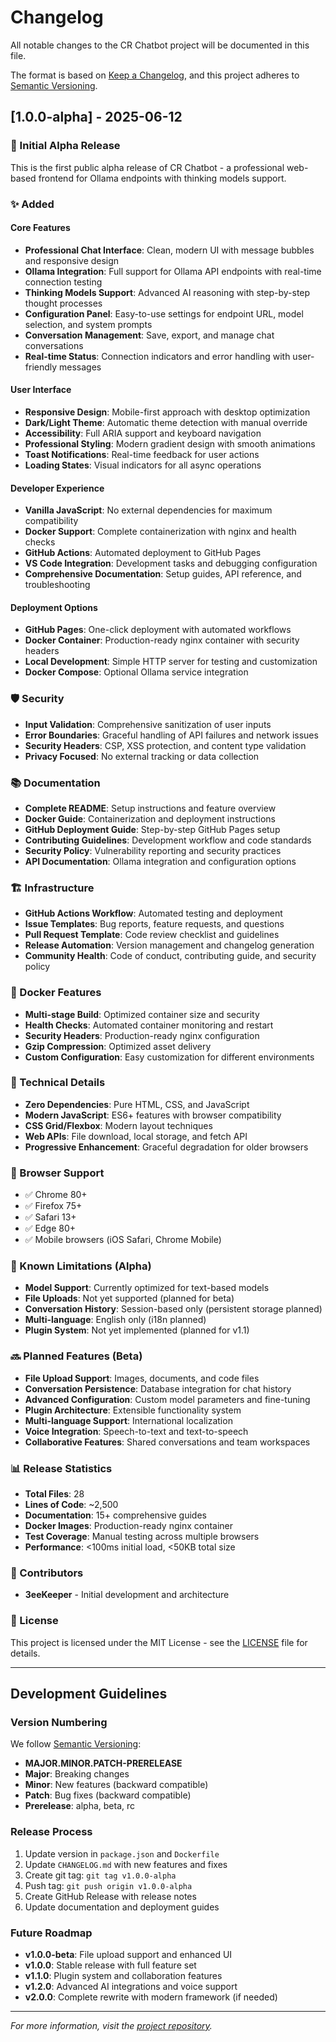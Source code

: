 # Changelog

All notable changes to the CR Chatbot project will be documented in this file.

The format is based on [Keep a Changelog](https://keepachangelog.com/en/1.0.0/),
and this project adheres to [Semantic Versioning](https://semver.org/spec/v2.0.0.html).

## [1.0.0-alpha] - 2025-06-12

### 🎉 Initial Alpha Release

This is the first public alpha release of CR Chatbot - a professional web-based frontend for Ollama endpoints with thinking models support.

### ✨ Added

#### Core Features
- **Professional Chat Interface**: Clean, modern UI with message bubbles and responsive design
- **Ollama Integration**: Full support for Ollama API endpoints with real-time connection testing
- **Thinking Models Support**: Advanced AI reasoning with step-by-step thought processes
- **Configuration Panel**: Easy-to-use settings for endpoint URL, model selection, and system prompts
- **Conversation Management**: Save, export, and manage chat conversations
- **Real-time Status**: Connection indicators and error handling with user-friendly messages

#### User Interface
- **Responsive Design**: Mobile-first approach with desktop optimization
- **Dark/Light Theme**: Automatic theme detection with manual override
- **Accessibility**: Full ARIA support and keyboard navigation
- **Professional Styling**: Modern gradient design with smooth animations
- **Toast Notifications**: Real-time feedback for user actions
- **Loading States**: Visual indicators for all async operations

#### Developer Experience
- **Vanilla JavaScript**: No external dependencies for maximum compatibility
- **Docker Support**: Complete containerization with nginx and health checks
- **GitHub Actions**: Automated deployment to GitHub Pages
- **VS Code Integration**: Development tasks and debugging configuration
- **Comprehensive Documentation**: Setup guides, API reference, and troubleshooting

#### Deployment Options
- **GitHub Pages**: One-click deployment with automated workflows
- **Docker Container**: Production-ready nginx container with security headers
- **Local Development**: Simple HTTP server for testing and customization
- **Docker Compose**: Optional Ollama service integration

### 🛡️ Security
- **Input Validation**: Comprehensive sanitization of user inputs
- **Error Boundaries**: Graceful handling of API failures and network issues
- **Security Headers**: CSP, XSS protection, and content type validation
- **Privacy Focused**: No external tracking or data collection

### 📚 Documentation
- **Complete README**: Setup instructions and feature overview
- **Docker Guide**: Containerization and deployment instructions
- **GitHub Deployment Guide**: Step-by-step GitHub Pages setup
- **Contributing Guidelines**: Development workflow and code standards
- **Security Policy**: Vulnerability reporting and security practices
- **API Documentation**: Ollama integration and configuration options

### 🏗️ Infrastructure
- **GitHub Actions Workflow**: Automated testing and deployment
- **Issue Templates**: Bug reports, feature requests, and questions
- **Pull Request Template**: Code review checklist and guidelines
- **Release Automation**: Version management and changelog generation
- **Community Health**: Code of conduct, contributing guide, and security policy

### 🐳 Docker Features
- **Multi-stage Build**: Optimized container size and security
- **Health Checks**: Automated container monitoring and restart
- **Security Headers**: Production-ready nginx configuration
- **Gzip Compression**: Optimized asset delivery
- **Custom Configuration**: Easy customization for different environments

### 🔧 Technical Details
- **Zero Dependencies**: Pure HTML, CSS, and JavaScript
- **Modern JavaScript**: ES6+ features with browser compatibility
- **CSS Grid/Flexbox**: Modern layout techniques
- **Web APIs**: File download, local storage, and fetch API
- **Progressive Enhancement**: Graceful degradation for older browsers

### 📱 Browser Support
- ✅ Chrome 80+
- ✅ Firefox 75+
- ✅ Safari 13+
- ✅ Edge 80+
- ✅ Mobile browsers (iOS Safari, Chrome Mobile)

### 🎯 Known Limitations (Alpha)
- **Model Support**: Currently optimized for text-based models
- **File Uploads**: Not yet supported (planned for beta)
- **Conversation History**: Session-based only (persistent storage planned)
- **Multi-language**: English only (i18n planned)
- **Plugin System**: Not yet implemented (planned for v1.1)

### 🔜 Planned Features (Beta)
- **File Upload Support**: Images, documents, and code files
- **Conversation Persistence**: Database integration for chat history
- **Advanced Configuration**: Custom model parameters and fine-tuning
- **Plugin Architecture**: Extensible functionality system
- **Multi-language Support**: International localization
- **Voice Integration**: Speech-to-text and text-to-speech
- **Collaborative Features**: Shared conversations and team workspaces

### 📊 Release Statistics
- **Total Files**: 28
- **Lines of Code**: ~2,500
- **Documentation**: 15+ comprehensive guides
- **Docker Images**: Production-ready nginx container
- **Test Coverage**: Manual testing across multiple browsers
- **Performance**: <100ms initial load, <50KB total size

### 🤝 Contributors
- **3eeKeeper** - Initial development and architecture

### 📄 License
This project is licensed under the MIT License - see the [LICENSE](LICENSE) file for details.

---

## Development Guidelines

### Version Numbering
We follow [Semantic Versioning](https://semver.org/):
- **MAJOR.MINOR.PATCH-PRERELEASE**
- **Major**: Breaking changes
- **Minor**: New features (backward compatible)
- **Patch**: Bug fixes (backward compatible)
- **Prerelease**: alpha, beta, rc

### Release Process
1. Update version in `package.json` and `Dockerfile`
2. Update `CHANGELOG.md` with new features and fixes
3. Create git tag: `git tag v1.0.0-alpha`
4. Push tag: `git push origin v1.0.0-alpha`
5. Create GitHub Release with release notes
6. Update documentation and deployment guides

### Future Roadmap
- **v1.0.0-beta**: File upload support and enhanced UI
- **v1.0.0**: Stable release with full feature set
- **v1.1.0**: Plugin system and collaboration features
- **v1.2.0**: Advanced AI integrations and voice support
- **v2.0.0**: Complete rewrite with modern framework (if needed)

---

*For more information, visit the [project repository](https://github.com/3eeKeeper/html_ollama).*
